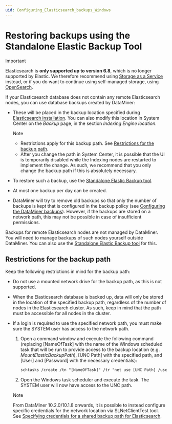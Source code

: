 ```yaml
---
uid: Configuring_Elasticsearch_backups_Windows
---
```


# Restoring backups using the Standalone Elastic Backup Tool

> [!IMPORTANT]
> Elasticsearch is **only supported up to version 6.8**, which is no longer supported by Elastic. We therefore recommend using [Storage as a Service](xref:STaaS) instead, or if you do want to continue using self-managed storage, using [OpenSearch](xref:OpenSearch_database).

If your Elasticsearch database does not contain any remote Elasticsearch nodes, you can use database backups created by DataMiner:

- These will be placed in the backup location specified during [Elasticsearch installation](xref:Installing_Elasticsearch_via_DataMiner). You can also modify this location in System Center on the *Backup* page, in the section *Indexing Engine location*.

  > [!NOTE]
  >
  > - Restrictions apply for this backup path. See [Restrictions for the backup path](#restrictions-for-the-backup-path).
  > - After you change the path in System Center, it is possible that the UI is temporarily disabled while the Indexing nodes are restarted to implement the change. As such, we recommend that you only change the backup path if this is absolutely necessary.

- To restore such a backup, use the [Standalone Elastic Backup tool](xref:Standalone_Elastic_Backup_Tool).

- At most one backup per day can be created.

- DataMiner will try to remove old backups so that only the number of backups is kept that is configured in the backup policy (see [Configuring the DataMiner backups](xref:Backing_up_a_DataMiner_Agent_in_DataMiner_Cube#configuring-the-dataminer-backups)). However, if the backups are stored on a network path, this may not be possible in case of insufficient permissions.

Backups for remote Elasticsearch nodes are not managed by DataMiner. You will need to manage backups of such nodes yourself outside DataMiner. You can also use the [Standalone Elastic Backup tool](xref:Standalone_Elastic_Backup_Tool) for this.

## Restrictions for the backup path

Keep the following restrictions in mind for the backup path:

- Do not use a mounted network drive for the backup path, as this is not supported.

- When the Elasticsearch database is backed up, data will only be stored in the location of the specified backup path, regardless of the number of nodes in the Elasticsearch cluster. As such, keep in mind that the path must be accessible for all nodes in the cluster.

- If a login is required to use the specified network path, you must make sure the SYSTEM user has access to the network path.

  1. Open a command window and execute the following command (replacing \[NameOfTask\] with the name of the Windows scheduled task that will be run to provide access to the backup location (e.g. *MountElasticBackupPath*), \[UNC Path\] with the specified path, and \[User\] and \[Password\] with the necessary credentials):

     ```txt
     schtasks /create /tn "[NameOfTask]" /tr "net use [UNC Path] /user:[User] [Password] /persistent:yes" /sc onstart /RU SYSTEM
     ```

  1. Open the Windows task scheduler and execute the task. The SYSTEM user will now have access to the UNC path.

  > [!NOTE]
  > From DataMiner 10.2.0/10.1.8 onwards, it is possible to instead configure specific credentials for the network location via SLNetClientTest tool. See [Specifying credentials for a shared backup path for Elasticsearch](xref:SLNetClientTest_credentials_shared_backup_Elasticsearch).
